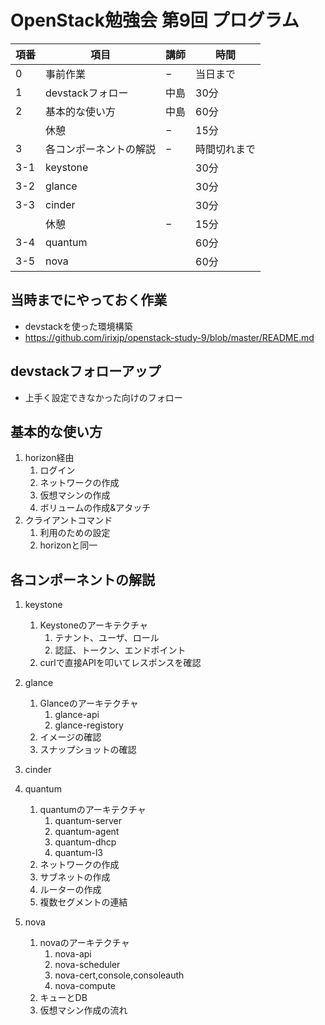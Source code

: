 # OpenStack勉強会 第9回 プログラム

|項番|項目|講師|時間|
|---|---|---|----|
|0|事前作業|−|当日まで|
|1|devstackフォロー|中島|30分|
|2|基本的な使い方|中島|60分|
||休憩|−|15分|
|3|各コンポーネントの解説|−|時間切れまで|
|3-1|keystone||30分|
|3-2|glance||30分|
|3-3|cinder||30分|
||休憩|−|15分|
|3-4|quantum||60分|
|3-5|nova||60分|


## 当時までにやっておく作業
* devstackを使った環境構築
* https://github.com/irixjp/openstack-study-9/blob/master/README.md


## devstackフォローアップ
* 上手く設定できなかった向けのフォロー


## 基本的な使い方
1. horizon経由
    1. ログイン
    2. ネットワークの作成
    3. 仮想マシンの作成
    4. ボリュームの作成&アタッチ
2. クライアントコマンド
    1. 利用のための設定
    2. horizonと同一


## 各コンポーネントの解説
1. keystone
    1. Keystoneのアーキテクチャ
       1. テナント、ユーザ、ロール
       2. 認証、トークン、エンドポイント
    2. curlで直接APIを叩いてレスポンスを確認

2. glance
    1. Glanceのアーキテクチャ
        1. glance-api
        2. glance-registory
    2. イメージの確認
    3. スナップショットの確認
3. cinder

4. quantum
    1. quantumのアーキテクチャ
        1. quantum-server
        2. quantum-agent
        3. quantum-dhcp
        4. quantum-l3
    2. ネットワークの作成
    3. サブネットの作成
    4. ルーターの作成
    5. 複数セグメントの連結

5. nova
    1. novaのアーキテクチャ
        1. nova-api
        2. nova-scheduler
        3. nova-cert,console,consoleauth
        4. nova-compute
    2. キューとDB
    3. 仮想マシン作成の流れ
